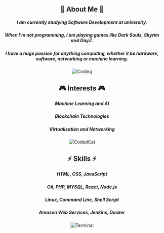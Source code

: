 <div main align="center"> 

## 🚀 About Me 🚀
##### I am currently studying Software Development at university. <br> 
##### When I'm not programming, I am playing games like Dark Souls, Skyrim and DayZ. <br> 
##### I have a huge passion for anything computing, whether it be hardware, software, networking or machine learning. <br>

![Coding](https://github.com/Cathal357/Cathal357/assets/85661615/51663265-1e94-4f24-91d9-f2fe861b47a2)

## 🎮 Interests 🎮
##### Machine Learning and AI
##### Blockchain Technologies
##### Virtualisation and Networking

![CodedCat](https://github.com/Cathal357/Cathal357/assets/85661615/7b7dd2d0-946f-4ceb-aac6-18051ddfa331)

## ⚡ Skills ⚡
##### HTML, CSS, JavaScript
##### C#, PHP, MYSQL, React, Node.js
##### Linux, Command Line, Shell Script
##### Amazon Web Services, Jenkins, Docker

![Terminal](https://github.com/Cathal357/Cathal357/assets/85661615/b0462eae-9f55-4347-a934-8e6c85ef20c2)

</div>
